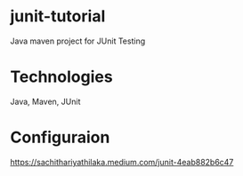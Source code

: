# junit-tutorial
Java maven project for JUnit Testing

# Technologies
Java, Maven, JUnit

# Configuraion
https://sachithariyathilaka.medium.com/junit-4eab882b6c47
